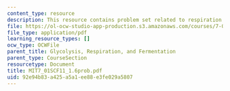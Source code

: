```yaml
---
content_type: resource
description: This resource contains problem set related to respiration and fermentation.
file: https://ol-ocw-studio-app-production.s3.amazonaws.com/courses/7-01sc-fundamentals-of-biology-fall-2011/92e94b83a425a5a1ee88e3fe029a5807_MIT7_01SCF11_1.6prob.pdf
file_type: application/pdf
learning_resource_types: []
ocw_type: OCWFile
parent_title: Glycolysis, Respiration, and Fermentation
parent_type: CourseSection
resourcetype: Document
title: MIT7_01SCF11_1.6prob.pdf
uid: 92e94b83-a425-a5a1-ee88-e3fe029a5807
---
```

